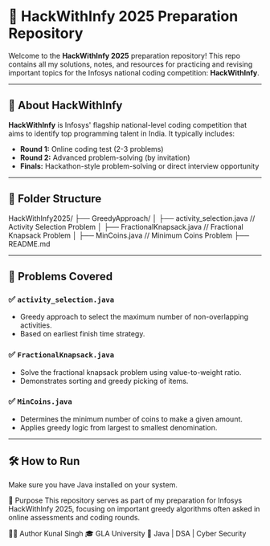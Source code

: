 # 🚀 HackWithInfy 2025 Preparation Repository

Welcome to the **HackWithInfy 2025** preparation repository! This repo contains all my solutions, notes, and resources for practicing and revising important topics for the Infosys national coding competition: **HackWithInfy**.

---

## 📌 About HackWithInfy

**HackWithInfy** is Infosys' flagship national-level coding competition that aims to identify top programming talent in India. It typically includes:

- **Round 1:** Online coding test (2-3 problems)
- **Round 2:** Advanced problem-solving (by invitation)
- **Finals:** Hackathon-style problem-solving or direct interview opportunity

---
## 📂 Folder Structure

HackWithInfy2025/
├── GreedyApproach/
│ ├── activity_selection.java // Activity Selection Problem
│ ├── FractionalKnapsack.java // Fractional Knapsack Problem
│ ├── MinCoins.java // Minimum Coins Problem
├── README.md


---

## 🧠 Problems Covered

### ✅ `activity_selection.java`
- Greedy approach to select the maximum number of non-overlapping activities.
- Based on earliest finish time strategy.

### ✅ `FractionalKnapsack.java`
- Solve the fractional knapsack problem using value-to-weight ratio.
- Demonstrates sorting and greedy picking of items.

### ✅ `MinCoins.java`
- Determines the minimum number of coins to make a given amount.
- Applies greedy logic from largest to smallest denomination.

---

## 🛠️ How to Run

Make sure you have Java installed on your system.


🎯 Purpose
This repository serves as part of my preparation for Infosys HackWithInfy 2025, focusing on important greedy algorithms often asked in online assessments and coding rounds.

🙋‍♂️ Author
Kunal Singh
🎓 GLA University
📌 Java | DSA | Cyber Security
